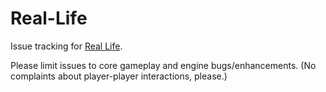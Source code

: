 Real-Life
=========

Issue tracking for [Real Life](http://tvtropes.org/pmwiki/pmwiki.php/Main/RealLife).

Please limit issues to core gameplay and engine bugs/enhancements.
(No complaints about player-player interactions, please.)
